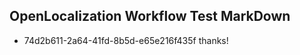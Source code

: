 ## OpenLocalization Workflow Test MarkDown
* 74d2b611-2a64-41fd-8b5d-e65e216f435f thanks!

<!--HONumber=Jul16_HO4-->


